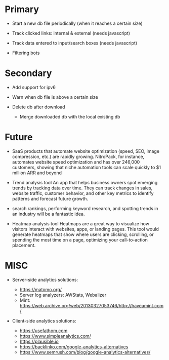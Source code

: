 # Primary
- Start a new db file periodically (when it reaches a certain size)

- Track clicked links: internal & external (needs javascript)

- Track data entered to input/search boxes (needs javascript)

- Filtering bots


# Secondary
- Add support for ipv6

- Warn when db file is above a certain size

- Delete db after download
    - Merge downloaded db with the local existing db


# Future
- SaaS products that automate website optimization (speed, SEO, image compression, etc.) are rapidly growing. NitroPack, for instance, automates website speed optimization and has over 246,000 customers, showing that niche automation tools can scale quickly to $1 million ARR and beyond

- Trend analysis tool
An app that helps business owners spot emerging trends by tracking data over time. They can track changes in sales, website traffic, customer behavior, and other key metrics to identify patterns and forecast future growth.

- search rankings, performing keyword research, and spotting trends in an industry will be a fantastic idea.

- Heatmap analysis tool
Heatmaps are a great way to visualize how visitors interact with websites, apps, or landing pages. This tool would generate heatmaps that show where users are clicking, scrolling, or spending the most time on a page, optimizing your call-to-action placement.


# MISC
- Server-side analytics solutions:
    - https://matomo.org/
    - Server log analyzers: AWStats, Webalizer
    - Mint: https://web.archive.org/web/20130327053746/http://haveamint.com/

- Client-side analytics solutions:
    - https://usefathom.com
    - https://www.simpleanalytics.com/
    - https://plausible.io
    - https://backlinko.com/google-analytics-alternatives
    - https://www.semrush.com/blog/google-analytics-alternatives/